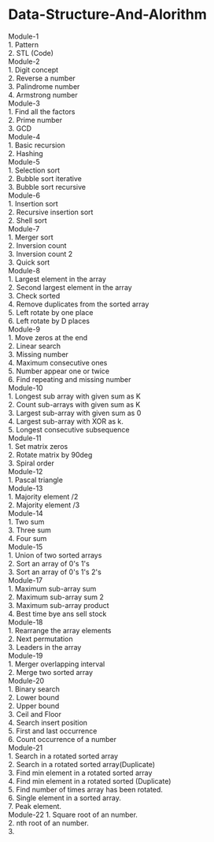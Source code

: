 # Data-Structure-And-Alorithm

Module-1\
    1. Pattern\
    2. STL (Code)\
Module-2\
    1. Digit concept\
    2. Reverse a number\
    3. Palindrome number\
    4. Armstrong number\
Module-3\
    1. Find all the factors\
    2. Prime number\
    3. GCD\
Module-4\
    1. Basic recursion\
    2. Hashing\
Module-5\
    1. Selection sort\
    2. Bubble sort iterative\
    3. Bubble sort recursive\
Module-6\
    1. Insertion sort\
    2. Recursive insertion sort\
    2. Shell sort\
Module-7\
    1. Merger sort\
    2. Inversion count\
    3. Inversion count 2\
    3. Quick sort\
Module-8\
    1. Largest element in the array\
    2. Second largest element in the array\
    3. Check sorted\
    4. Remove duplicates from the sorted array\
    5. Left rotate by one place\
    6. Left rotate by D places\
Module-9\
    1. Move zeros at the end\
    2. Linear search\
    3. Missing number\
    4. Maximum consecutive ones\
    5. Number appear one or twice\
    6. Find repeating and missing number\
Module-10\
    1. Longest sub array with given sum as K\
    2. Count sub-arrays with given sum as K\
    3. Largest sub-array with given sum as 0\
    4. Largest sub-array with XOR as k.\
    5. Longest consecutive subsequence\
Module-11\
    1. Set matrix zeros\
    2. Rotate matrix by 90deg\
    3. Spiral order\
Module-12\
    1. Pascal triangle\
Module-13\
    1. Majority element /2\
    2. Majority element /3\
Module-14\
    1. Two sum\
    3. Three sum\
    4. Four sum\
Module-15\
    1. Union of two sorted arrays\
    2. Sort an array of 0's 1's\
    3. Sort an array of 0's 1's 2's\
Module-17\
    1. Maximum sub-array sum\
    2. Maximum sub-array sum 2\
    3. Maximum sub-array product\
    4. Best time bye ans sell stock\
Module-18\
    1. Rearrange the array elements\
    2. Next permutation\
    3. Leaders in the array\
Module-19\
    1. Merger overlapping interval\
    2. Merge two sorted array\
Module-20\
    1. Binary search\
    2. Lower bound\
    2. Upper bound\
    3. Ceil and Floor\
    4. Search insert position\
    5. First and last occurrence\
    6. Count occurrence of a number\
Module-21\
    1. Search in a rotated sorted array\
    2. Search in a rotated sorted array(Duplicate)\
    3. Find min element in a rotated sorted array\
    4. Find min element in a rotated sorted (Duplicate)\
    5. Find number of times array has been rotated.\
    6. Single element in a sorted array.\
    7. Peak element.\
Module-22
    1. Square root of an number.\
    2. nth root of an number.\
    3. 